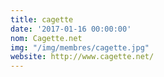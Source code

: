 ```yaml
---
title: cagette
date: '2017-01-16 00:00:00'
nom: Cagette.net
img: "/img/membres/cagette.jpg"
website: http://www.cagette.net/
---
```

